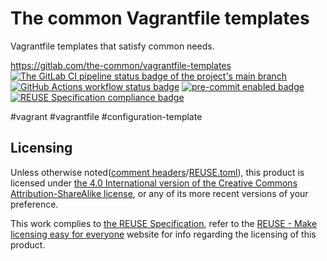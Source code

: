 # The common Vagrantfile templates

Vagrantfile templates that satisfy common needs.

<https://gitlab.com/the-common/vagrantfile-templates>  
[![The GitLab CI pipeline status badge of the project's `main` branch](https://gitlab.com/the-common/vagrantfile-templates/badges/main/pipeline.svg?ignore_skipped=true "Click here to check out the comprehensive status of the GitLab CI pipelines")](https://gitlab.com/the-common/vagrantfile-templates/-/pipelines) [![GitHub Actions workflow status badge](https://github.com/the-common/vagrantfile-templates/actions/workflows/check-potential-problems.yml/badge.svg "GitHub Actions workflow status")](https://github.com/the-common/vagrantfile-templates/actions/workflows/check-potential-problems.yml) [![pre-commit enabled badge](https://img.shields.io/badge/pre--commit-enabled-brightgreen?logo=pre-commit&logoColor=white "This project uses pre-commit to check potential problems")](https://pre-commit.com/) [![REUSE Specification compliance badge](https://api.reuse.software/badge/gitlab.com/the-common/vagrantfile-templates "This project complies to the REUSE specification to decrease software licensing costs")](https://api.reuse.software/info/gitlab.com/the-common/vagrantfile-templates)

\#vagrant \#vagrantfile \#configuration-template

## Licensing

Unless otherwise noted([comment headers](https://reuse.software/spec-3.3/#comment-headers)/[REUSE.toml](https://reuse.software/spec-3.3/#reusetoml)), this product is licensed under [the 4.0 International version of the Creative Commons Attribution-ShareAlike license](https://creativecommons.org/licenses/by-sa/4.0/), or any of its more recent versions of your preference.

This work complies to [the REUSE Specification](https://reuse.software/spec/), refer to the [REUSE - Make licensing easy for everyone](https://reuse.software/) website for info regarding the licensing of this product.
